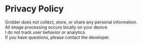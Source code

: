 # Privacy Policy

Gridder does not collect, store, or share any personal information.  
All image processing occurs locally on your device.  
I do not track user behavior or analytics.  
If you have questions, please contact the developer.
